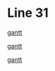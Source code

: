 # Line 31

[gantt](gantt.pdf)

[gantt](./gantt.pdf)

[gantt](https://github.com/luismbarroso/Documentacao-LuBan-Portugal/blob/main/project/docs/source/lines/line31/gantt.pdf)